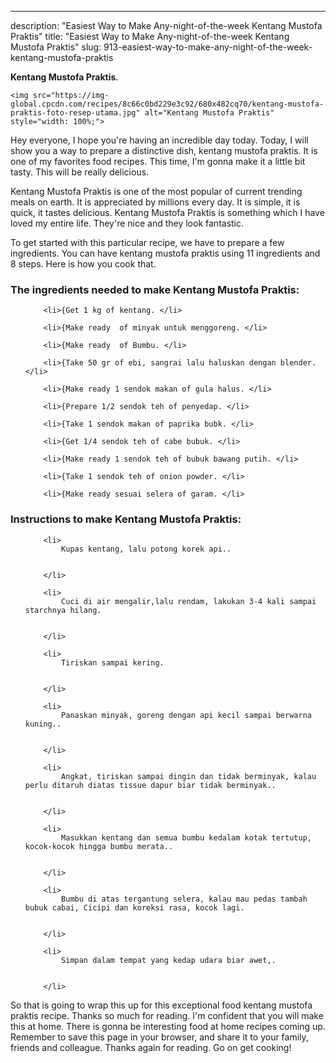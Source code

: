 ---
description: "Easiest Way to Make Any-night-of-the-week Kentang Mustofa Praktis"
title: "Easiest Way to Make Any-night-of-the-week Kentang Mustofa Praktis"
slug: 913-easiest-way-to-make-any-night-of-the-week-kentang-mustofa-praktis

<p>
	<strong>Kentang Mustofa Praktis</strong>. 
	
</p>
<p>
	
	<img src="https://img-global.cpcdn.com/recipes/8c66c0bd229e3c92/680x482cq70/kentang-mustofa-praktis-foto-resep-utama.jpg" alt="Kentang Mustofa Praktis" style="width: 100%;">
	
	
</p>
<p>
	Hey everyone, I hope you're having an incredible day today. Today, I will show you a way to prepare a distinctive dish, kentang mustofa praktis. It is one of my favorites food recipes. This time, I'm gonna make it a little bit tasty. This will be really delicious.
</p>
	
<p>
	
</p>
<p>
	Kentang Mustofa Praktis is one of the most popular of current trending meals on earth. It is appreciated by millions every day. It is simple, it is quick, it tastes delicious. Kentang Mustofa Praktis is something which I have loved my entire life. They're nice and they look fantastic.
</p>

<p>
To get started with this particular recipe, we have to prepare a few ingredients. You can have kentang mustofa praktis using 11 ingredients and 8 steps. Here is how you cook that.
</p>

<h3>The ingredients needed to make Kentang Mustofa Praktis:</h3>

<ol>
	
		<li>{Get 1 kg of kentang. </li>
	
		<li>{Make ready  of minyak untuk menggoreng. </li>
	
		<li>{Make ready  of Bumbu. </li>
	
		<li>{Take 50 gr of ebi, sangrai lalu haluskan dengan blender. </li>
	
		<li>{Make ready 1 sendok makan of gula halus. </li>
	
		<li>{Prepare 1/2 sendok teh of penyedap. </li>
	
		<li>{Take 1 sendok makan of paprika bubk. </li>
	
		<li>{Get 1/4 sendok teh of cabe bubuk. </li>
	
		<li>{Make ready 1 sendok teh of bubuk bawang putih. </li>
	
		<li>{Take 1 sendok teh of onion powder. </li>
	
		<li>{Make ready sesuai selera of garam. </li>
	
</ol>
<p>
	
</p>

<h3>Instructions to make Kentang Mustofa Praktis:</h3>

<ol>
	
		<li>
			Kupas kentang, lalu potong korek api..
			
			
		</li>
	
		<li>
			Cuci di air mengalir,lalu rendam, lakukan 3-4 kali sampai starchnya hilang.
			
			
		</li>
	
		<li>
			Tiriskan sampai kering.
			
			
		</li>
	
		<li>
			Panaskan minyak, goreng dengan api kecil sampai berwarna kuning..
			
			
		</li>
	
		<li>
			Angkat, tiriskan sampai dingin dan tidak berminyak, kalau perlu ditaruh diatas tissue dapur biar tidak berminyak..
			
			
		</li>
	
		<li>
			Masukkan kentang dan semua bumbu kedalam kotak tertutup, kocok-kocok hingga bumbu merata..
			
			
		</li>
	
		<li>
			Bumbu di atas tergantung selera, kalau mau pedas tambah bubuk cabai, Cicipi dan koreksi rasa, kocok lagi.
			
			
		</li>
	
		<li>
			Simpan dalam tempat yang kedap udara biar awet,.
			
			
		</li>
	
</ol>

<p>
	
</p>

<p>
	So that is going to wrap this up for this exceptional food kentang mustofa praktis recipe. Thanks so much for reading. I'm confident that you will make this at home. There is gonna be interesting food at home recipes coming up. Remember to save this page in your browser, and share it to your family, friends and colleague. Thanks again for reading. Go on get cooking!
</p>
